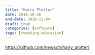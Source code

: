 ```yaml
---
title: "Hairy Plotter"
date: 2018-10-26
end-date: 2018-11-04
draft: true
categories: [software]
tags: [remaking-education]
---
```


https://github.com/newsch/hairy_plotter/